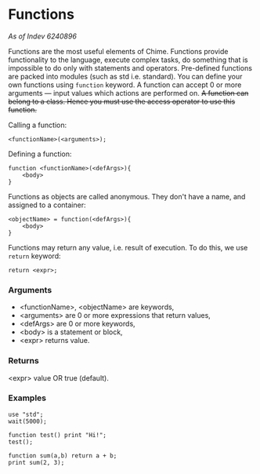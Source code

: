 # Functions

_As of Indev 6240896_

Functions are the most useful elements of Chime. Functions provide functionality
to the language, execute complex tasks, do something that is impossible to do only
with statements and operators. Pre-defined functions are packed into modules (such
as std i.e. standard). You can define your own functions using `function` keyword.
A function can accept 0 or more arguments — input values which actions are performed
on. ~~A function can belong to a class. Hence you must use the access operator to
use this function.~~

Calling a function:
```
<functionName>(<arguments>);
```

Defining a function:
```
function <functionName>(<defArgs>){
    <body>
}
```

Functions as objects are called anonymous. They don't have a name, and assigned
to a container:
```
<objectName> = function(<defArgs>){
    <body>
}
```

Functions may return any value, i.e. result of execution. To do this, we use
`return` keyword:

```
return <expr>;
```

### Arguments

- \<functionName>, \<objectName> are keywords,
- \<arguments> are 0 or more expressions that return values,
- \<defArgs> are 0 or more keywords,
- \<body> is a statement or block,
- \<expr> returns value.

### Returns

\<expr> value OR true (default).

### Examples

```
use "std";
wait(5000);
```
```
function test() print "Hi!";
test();
```
```
function sum(a,b) return a + b;
print sum(2, 3);
```
